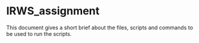 # IRWS_assignment

This document gives a short brief about the files, scripts and commands to be used to run the scripts.
